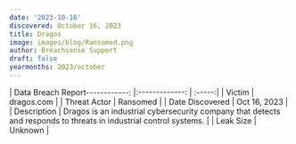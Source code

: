 ```yaml
---
date: '2023-10-16'
discovered: October 16, 2023
title: Dragos
image: images/blog/Ransomed.png
author: Breachsense Support
draft: false
yearmonths: 2023/october
---
```


| Data Breach Report------------:     |:-------------:    | :-----:|
| Victim      | dragos.com      | 
| Threat Actor      | Ransomed      | 
| Date Discovered      | Oct 16, 2023      | 
| Description      | Dragos is an industrial cybersecurity company that detects and responds to threats in industrial control systems.      | 
| Leak Size      | Unknown      | 

